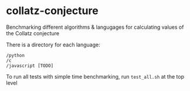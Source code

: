# collatz-conjecture
Benchmarking different algorithms & langugages for calculating values of the Collatz conjecture

There is a directory for each language:
```
/python
/c
/javascript [TODO]
```

To run all tests with simple time benchmarking, run `test_all.sh` at the top level

